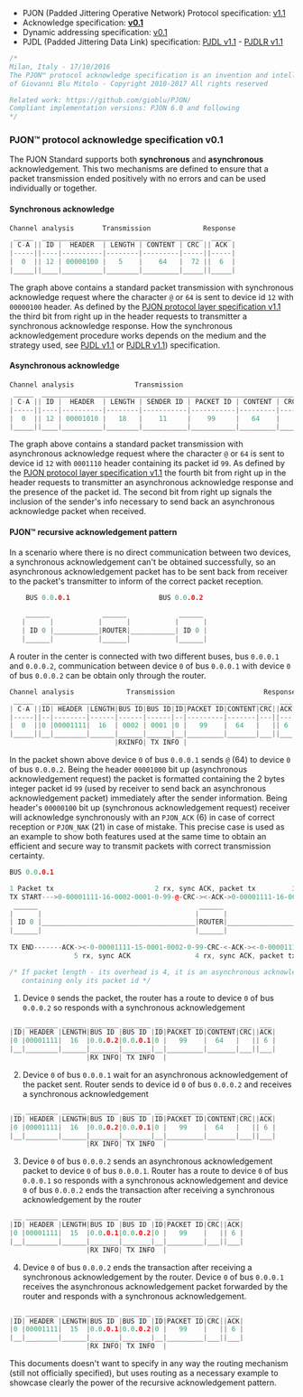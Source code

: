 - PJON (Padded Jittering Operative Network) Protocol specification: [v1.1](/specification/PJON-protocol-specification-v1.1.md)
- Acknowledge specification: **[v0.1](/specification/PJON-protocol-acknowledge-specification-v0.1.md)**
- Dynamic addressing specification: [v0.1](/specification/PJON-dynamic-addressing-specification-v0.1.md)
- PJDL (Padded Jittering Data Link) specification: [PJDL v1.1](/strategies/SoftwareBitBang/specification/PJDL-specification-v1.1.md) - [PJDLR v1.1](/strategies/OverSampling/specification/PJDLR-specification-v1.1.md)

```cpp
/*
Milan, Italy - 17/10/2016
The PJON™ protocol acknowledge specification is an invention and intellectual property
of Giovanni Blu Mitolo - Copyright 2010-2017 All rights reserved

Related work: https://github.com/gioblu/PJON/
Compliant implementation versions: PJON 6.0 and following
*/
```
### PJON™ protocol acknowledge specification v0.1
The PJON Standard supports both **synchronous** and **asynchronous** acknowledgement.
This two mechanisms are defined to ensure that a packet transmission ended positively with no errors and can be used individually or together.

#### Synchronous acknowledge
```cpp
Channel analysis       Transmission             Response
 _____  ________________________________________  _____
| C-A || ID |  HEADER  | LENGTH | CONTENT | CRC || ACK |
|-----||----|----------|--------|---------|-----||-----|
|  0  || 12 | 00000100 |   5    |    64   |  72 ||  6  |
|_____||____|__________|________|_________|_____||_____|
```

The graph above contains a standard packet transmission with synchronous acknowledge request where the character `@` or `64` is sent to device id `12` with `00000100` header. As defined by the [PJON protocol layer specification v1.1](/specification/PJON-protocol-specification-v1.1.md) the third bit from right up in the header requests to transmitter a synchronous acknowledge response. How the synchronous acknowledgement procedure works depends on the medium and the strategy used, see [PJDL v1.1](/strategies/SoftwareBitBang/specification/PJDL-specification-v1.1.md) or [PJDLR v1.1](/strategies/OverSampling/specification/PJDLR-specification-v1.1.md)) specification.

#### Asynchronous acknowledge

```cpp
Channel analysis               Transmission
 _____  ________________________________________________________________
| C-A || ID |  HEADER  | LENGTH | SENDER ID | PACKET ID | CONTENT | CRC |
|-----||----|----------|--------|-----------|-----------|---------|-----|
|  0  || 12 | 00001010 |   18   |    11     |    99     |   64    |     |
|_____||____|__________|________|___________|___________|_________|_____|

```
The graph above contains a standard packet transmission with asynchronous acknowledge request where the character `@` or `64` is sent to device id `12` with `0001110` header containing its packet id `99`. As defined by the [PJON protocol layer specification v1.1](/specification/PJON-protocol-specification-v1.1.md) the fourth bit from right up in the header requests to transmitter an asynchronous acknowledge response and the presence of the packet id. The second bit from right up signals the inclusion of the sender's info necessary to send back an asynchronous acknowledge packet when received.

#### PJON™ recursive acknowledgement pattern
In a scenario where there is no direct communication between two devices, a synchronous acknowledgement can't be obtained successfully, so an asynchronous acknowledgement packet has to be sent back from receiver to the packet's transmitter to inform of the correct packet reception.

```cpp
    BUS 0.0.0.1                      BUS 0.0.0.2

    ______             ______             ______
   |      |           |      |           |      |
   | ID 0 |___________|ROUTER|___________| ID 0 |
   |______|           |______|           |______|
```
A router in the center is connected with two different buses, bus `0.0.0.1` and `0.0.0.2`, communication between device `0` of bus `0.0.0.1` with device `0` of bus `0.0.0.2` can be obtain only through the router.

```cpp  
Channel analysis             Transmission                      Response
 _____  _________________________________________________________  ___
| C-A ||ID| HEADER |LENGTH|BUS ID|BUS ID|ID|PACKET ID|CONTENT|CRC||ACK|
|-----||--|--------|------|------|------|--|---------|-------|---||---|
|  0  ||0 |00001111|  16  | 0002 | 0001 |0 |   99    |  64   |   || 6 |
|_____||__|________|______|______|______|__|_________|_______|___||___|
                          |RXINFO| TX INFO |           
```
In the packet shown above device `0` of bus `0.0.0.1` sends `@` (64) to device `0` of bus `0.0.0.2`. Being the header `00001000` bit up (asynchronous acknowledgement request) the packet is formatted containing the 2 bytes integer packet id `99` (used by receiver to send back an asynchronous acknowledgement packet) immediately after the sender information. Being header's `00000100` bit up (synchronous acknowledgement request) receiver will acknowledge synchronously with an `PJON_ACK` (6) in case of correct reception or `PJON_NAK` (21) in case of mistake. This precise case is used as an example to show both features used at the same time to obtain an efficient and secure way to transmit packets with correct transmission certainty.

```cpp        
BUS 0.0.0.1                                                                            BUS 0.0.0.2

1 Packet tx                         2 rx, sync ACK, packet tx         3 rx, sync ACK, async ACK tx
TX START--->0-00001111-16-0002-0001-0-99-@-CRC-><-ACK->0-00001111-16-0002-0001-0-99-@-CRC-><-ACK-|
 ______                                        ______                                    ______  |
|      |                                      |      |                                  |      | |
| ID 0 |______________________________________|ROUTER|__________________________________| ID 0 | |
|______|                                      |______|                                  |______| |
                                                                                                 |
TX END-------ACK-><-0-00001111-15-0001-0002-0-99-CRC-<-ACK-><-0-00001111-15-0001-0002-0-99-CRC-<-|
                5 rx, sync ACK                4 rx, sync ACK, packet tx

/* If packet length - its overhead is 4, it is an asynchronous acknowledgement packet
   containing only its packet id */
```
1) Device `0` sends the packet, the router has a route to device `0` of bus `0.0.0.2` so responds with a synchronous acknowledgement
```cpp
 __ ________ ______ _______ _______ __ _________ _______ ___  ___
|ID| HEADER |LENGTH|BUS ID |BUS ID |ID|PACKET ID|CONTENT|CRC||ACK|
|0 |00001111|  16  |0.0.0.2|0.0.0.1|0 |   99    |  64   |   || 6 |
|__|________|______|_______|_______|__|_________|_______|___||___|
                   |RX INFO| TX INFO  |
```
2) Device `0` of bus `0.0.0.1` wait for an asynchronous acknowledgement of the packet sent. Router sends to device id `0` of bus `0.0.0.2` and receives a synchronous acknowledgement
```cpp
 __ ________ ______ _______ _______ __ _________ _______ ___  ___
|ID| HEADER |LENGTH|BUS ID |BUS ID |ID|PACKET ID|CONTENT|CRC||ACK|
|0 |00001111|  16  |0.0.0.2|0.0.0.1|0 |   99    |  64   |   || 6 |
|__|________|______|_______|_______|__|_________|_______|___||___|
                   |RX INFO| TX INFO  |
```
3) Device `0` of bus `0.0.0.2` sends an asynchronous acknowledgement packet to device `0` of bus `0.0.0.1`. Router has a route to device `0` of bus `0.0.0.1` so responds with a synchronous acknowledgement and device `0` of bus `0.0.0.2` ends the transaction after receiving a synchronous acknowledgement by the router
```cpp
 __ ________ ______ _______ _______ __ _________ ___  ___
|ID| HEADER |LENGTH|BUS ID |BUS ID |ID|PACKET ID|CRC||ACK|
|0 |00001111|  15  |0.0.0.1|0.0.0.2|0 |   99    |   || 6 |
|__|________|______|_______|_______|__|_________|___||___|
                   |RX INFO| TX INFO  |
```
4) Device `0` of bus `0.0.0.2` ends the transaction after receiving a synchronous acknowledgement by the router. Device `0` of bus `0.0.0.1` receives the asynchronous acknowledgement packet forwarded by the router and responds with a synchronous acknowledgement.

```cpp
 __ ________ ______ _______ _______ __ _________ ___  ___
|ID| HEADER |LENGTH|BUS ID |BUS ID |ID|PACKET ID|CRC||ACK|
|0 |00001111|  15  |0.0.0.1|0.0.0.2|0 |   99    |   || 6 |
|__|________|______|_______|_______|__|_________|___||___|
                   |RX INFO| TX INFO  |
```
This documents doesn't want to specify in any way the routing mechanism (still not officially specified), but uses routing as a necessary example to showcase clearly the power of the recursive acknowledgement pattern.
